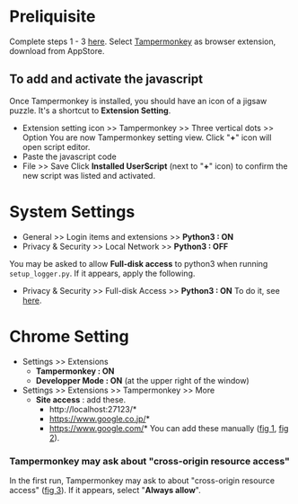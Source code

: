 # Preliquisite
Complete steps 1 - 3 [here](Setup). Select  [Tampermonkey](https://www.tampermonkey.net) as browser extension, download from AppStore.

## To add and activate the javascript
Once Tampermonkey is installed, you should have an icon of a jigsaw puzzle. It's a shortcut to **Extension Setting**.
- Extension setting icon >> Tampermonkey >> Three vertical dots >> Option
	You are now Tampermonkey setting view. Click "**+**" icon will open script editor.
- Paste the javascript code
- File >> Save
	Click **Installed UserScript** (next to "**+**" icon) to confirm the new script was listed and activated.
	
# System Settings
- General >> Login items and extensions >> **Python3 : ON**
- Privacy & Security >> Local Network >> **Python3 : OFF**

You may be asked to allow **Full-disk access** to python3 when running `setup_logger.py`.
If it appears, apply the following.
- Privacy & Security >> Full-disk Access >> **Python3 : ON**
  To do it, see [here](<Trouble shooting - macOS#Set full-disk access>).
# Chrome Setting
- Settings >> Extensions
	- **Tampermonkey : ON**
	- **Developper Mode : ON** (at the upper right of the window)
- Settings >> Extensions >> Tampermonkey >> More
	- **Site access** : add these.
		- http://localhost:27123/*
		- https://www.google.co.jp/*
		- https://www.google.com/*
	You can add these manually ([fig 1](figs/mac_chrome_extension_1.png), [fig 2](mac_chrome_extension_2.png)).

### Tampermonkey may ask about "cross-origin resource access"
In the first run, Tampermonkey may ask to about "cross-origin resource access" ([fig 3](figs/mac_chrome_xrossorigin_access_permit.png)).
If it appears, select "**Always allow**".